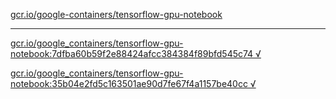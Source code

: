 [gcr.io/google-containers/tensorflow-gpu-notebook](https://hub.docker.com/r/anjia0532/tensorflow-gpu-notebook/tags/) 

----
[gcr.io/google_containers/tensorflow-gpu-notebook:7dfba60b59f2e88424afcc384384f89bfd545c74 √](https://hub.docker.com/r/anjia0532/tensorflow-gpu-notebook/tags/)

[gcr.io/google_containers/tensorflow-gpu-notebook:35b04e2fd5c163501ae90d7fe67f4a1157be40cc √](https://hub.docker.com/r/anjia0532/tensorflow-gpu-notebook/tags/)

